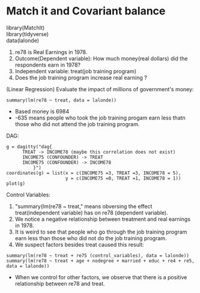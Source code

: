 # Match it and Covariant balance

library(MatchIt) \
library(tidyverse) \
data(lalonde)

1. re78 is Real Earnings in 1978.
2. Outcome(Dependent variable): How much money(real dollars) did the respondents earn in 1978? 
3. Independent variable: treat(job training program)
4. Does the job training program increase real earning ?

(Linear Regression) Evaluate the impact of millions of government's money:
```
summary(lm(re78 ~ treat, data = lalonde))
```
+ Based money is 6984
+ -635 means people who took the job training progam earn less thatn those who did not attend the job training program. 

DAG:
```
g = dagitty("dag{
      TREAT -> INCOME78 (maybe this correlation does not exist)
      INCOME75 (CONFOUNDER) -> TREAT
      INCOME75 (CONFOUNDER) -> INCOME78
          }")
coordinates(g) = list(x = c(INCOME75 =3, TREAT =3, INCOME78 = 5),
                      y = c(INCOME75 =0, TREAT =1, INCOME78 = 1))
plot(g)
```
Control Variables: 
1. "summary(lm(re78 ~ treat," means obversing the effect treat(independent variable) has on re78 (dependent variable). 
2. We notice a negative relationship between treatment and real earnings in 1978.
3. It is weird to see that people who go through the job training program earn less than those who did not do the job training program. 
4. We suspect factors besides treat caused this result:
```
summary(lm(re78 ~ treat + re75 (control_variables), data = lalonde))
summary(lm(re78 ~ treat + age + nodegree + married + educ + re4 + re5, data = lalonde))
```
+ When we control for other factors, we observe that there is a positive relationship between re78 and treat. 

```

```
